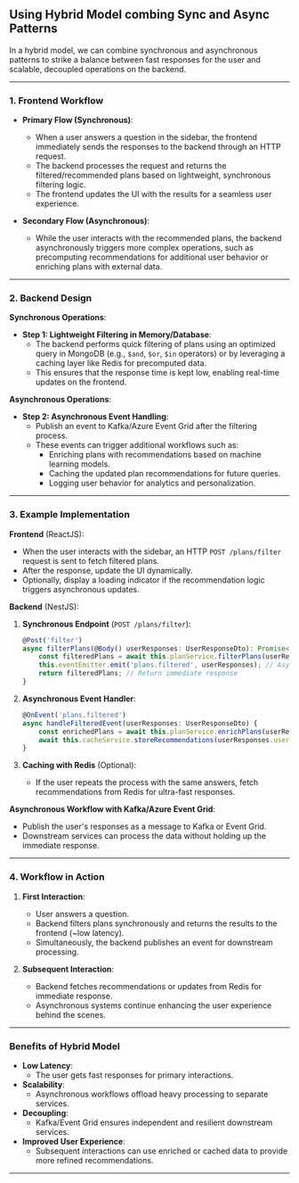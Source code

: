 ## Using Hybrid Model combing Sync and Async Patterns
In a hybrid model, we can combine synchronous and asynchronous patterns to strike a balance between fast responses for the user and scalable, decoupled operations on the backend.


---

### **1. Frontend Workflow**
- **Primary Flow (Synchronous)**:
   - When a user answers a question in the sidebar, the frontend immediately sends the responses to the backend through an HTTP request.
   - The backend processes the request and returns the filtered/recommended plans based on lightweight, synchronous filtering logic.
   - The frontend updates the UI with the results for a seamless user experience.

- **Secondary Flow (Asynchronous)**:
   - While the user interacts with the recommended plans, the backend asynchronously triggers more complex operations, such as precomputing recommendations for additional user behavior or enriching plans with external data.

---

### **2. Backend Design**
**Synchronous Operations**:
- **Step 1: Lightweight Filtering in Memory/Database**:
   - The backend performs quick filtering of plans using an optimized query in MongoDB (e.g., `$and`, `$or`, `$in` operators) or by leveraging a caching layer like Redis for precomputed data.
   - This ensures that the response time is kept low, enabling real-time updates on the frontend.

**Asynchronous Operations**:
- **Step 2: Asynchronous Event Handling**:
   - Publish an event to Kafka/Azure Event Grid after the filtering process.
   - These events can trigger additional workflows such as:
     - Enriching plans with recommendations based on machine learning models.
     - Caching the updated plan recommendations for future queries.
     - Logging user behavior for analytics and personalization.

---

### **3. Example Implementation**

**Frontend** (ReactJS):
- When the user interacts with the sidebar, an HTTP `POST /plans/filter` request is sent to fetch filtered plans.
- After the response, update the UI dynamically.
- Optionally, display a loading indicator if the recommendation logic triggers asynchronous updates.

**Backend** (NestJS):
1. **Synchronous Endpoint** (`POST /plans/filter`):
   ```typescript
   @Post('filter')
   async filterPlans(@Body() userResponses: UserResponseDto): Promise<Plan[]> {
       const filteredPlans = await this.planService.filterPlans(userResponses); // Quick DB query or in-memory filtering
       this.eventEmitter.emit('plans.filtered', userResponses); // Asynchronous event trigger
       return filteredPlans; // Return immediate response
   }
   ```

2. **Asynchronous Event Handler**:
   ```typescript
   @OnEvent('plans.filtered')
   async handleFilteredEvent(userResponses: UserResponseDto) {
       const enrichedPlans = await this.planService.enrichPlans(userResponses); // Run heavy computations
       await this.cacheService.storeRecommendations(userResponses.userId, enrichedPlans); // Cache results
   }
   ```

3. **Caching with Redis** (Optional):
   - If the user repeats the process with the same answers, fetch recommendations from Redis for ultra-fast responses.

**Asynchronous Workflow with Kafka/Azure Event Grid**:
- Publish the user's responses as a message to Kafka or Event Grid.
- Downstream services can process the data without holding up the immediate response.

---

### **4. Workflow in Action**
1. **First Interaction**:
   - User answers a question.
   - Backend filters plans synchronously and returns the results to the frontend (~low latency).
   - Simultaneously, the backend publishes an event for downstream processing.

2. **Subsequent Interaction**:
   - Backend fetches recommendations or updates from Redis for immediate response.
   - Asynchronous systems continue enhancing the user experience behind the scenes.

---

### **Benefits of Hybrid Model**
- **Low Latency**:
   - The user gets fast responses for primary interactions.
- **Scalability**:
   - Asynchronous workflows offload heavy processing to separate services.
- **Decoupling**:
   - Kafka/Event Grid ensures independent and resilient downstream services.
- **Improved User Experience**:
   - Subsequent interactions can use enriched or cached data to provide more refined recommendations.

---
